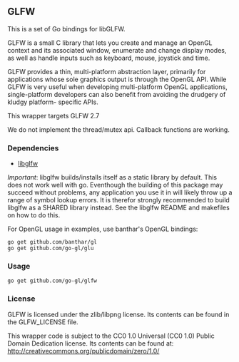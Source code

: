 ## GLFW

This is a set of Go bindings for libGLFW.

GLFW is a small C library that lets you create and manage an OpenGL context and
its associated window, enumerate and change display modes, as well as handle
inputs such as keyboard, mouse, joystick and time.

GLFW provides a thin, multi-platform abstraction layer, primarily for
applications whose sole graphics output is through the OpenGL API. While GLFW is
very useful when developing multi-platform OpenGL applications, single-platform
developers can also benefit from avoiding the drudgery of kludgy platform-
specific APIs.

This wrapper targets GLFW 2.7

We do not implement the thread/mutex api.
Callback functions are working.

### Dependencies

* [libglfw](http://www.glfw.org/download.html)
 
_Important_: libglfw builds/installs itself as a static library by default.
This does not work well with go. Eventhough the building of this package may succeed
without problems, any application you use it in will likely throw up a range
of symbol lookup errors. It is therefor strongly recommended to build libglfw
as a SHARED library instead. See the libglfw README and makefiles on how to
do this.

For OpenGL usage in examples, use banthar's OpenGL bindings:

    go get github.com/banthar/gl
    go get github.com/go-gl/glu


### Usage

    go get github.com/go-gl/glfw


### License

GLFW is licensed under the zlib/libpng license. Its contents can be found in the
GLFW_LICENSE file.

This wrapper code is subject to the CC0 1.0 Universal (CC0 1.0) Public Domain
Dedication license. Its contents can be found at:
http://creativecommons.org/publicdomain/zero/1.0/
